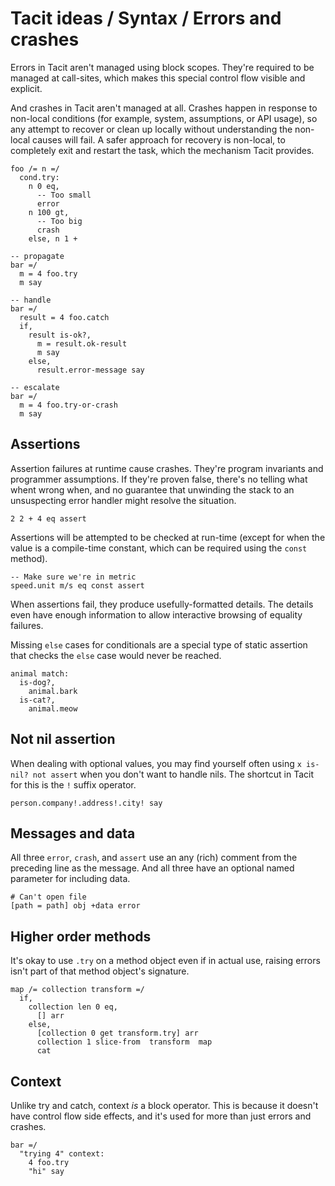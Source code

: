 # Tacit ideas / Syntax / Errors and crashes

Errors in Tacit aren't managed using block scopes. They're required to be managed at call-sites, which makes this special control flow visible and explicit.

And crashes in Tacit aren't managed at all. Crashes happen in response to non-local conditions (for example, system, assumptions, or API usage), so any attempt to recover or clean up locally without understanding the non-local causes will fail. A safer approach for recovery is non-local, to completely exit and restart the task, which the mechanism Tacit provides.

```
foo /= n =/
  cond.try:
    n 0 eq,
      -- Too small
      error
    n 100 gt,
      -- Too big
      crash
    else, n 1 +

-- propagate
bar =/
  m = 4 foo.try
  m say

-- handle
bar =/
  result = 4 foo.catch
  if,
    result is-ok?,
      m = result.ok-result
      m say
    else,
      result.error-message say

-- escalate
bar =/
  m = 4 foo.try-or-crash
  m say
```

## Assertions

Assertion failures at runtime cause crashes. They're program invariants and programmer assumptions. If they're proven false, there's no telling what whent wrong when, and no guarantee that unwinding the stack to an unsuspecting error handler might resolve the situation.

```
2 2 + 4 eq assert
```

Assertions will be attempted to be checked at run-time (except for when the value is a compile-time constant, which can be required using the `const` method).

```
-- Make sure we're in metric
speed.unit m/s eq const assert
```

When assertions fail, they produce usefully-formatted details. The details even have enough information to allow interactive browsing of equality failures.

Missing `else` cases for conditionals are a special type of static assertion that checks the `else` case would never be reached.

```
animal match:
  is-dog?,
    animal.bark
  is-cat?,
    animal.meow
```

## Not nil assertion

When dealing with optional values, you may find yourself often using `x is-nil? not assert` when you don't want to handle nils. The shortcut in Tacit for this is the `!` suffix operator.

```
person.company!.address!.city! say
```

## Messages and data

All three `error`, `crash`, and `assert` use an any (rich) comment from the preceding line as the message. And all three have an optional named parameter for including data.

```
# Can't open file
[path = path] obj +data error
```

## Higher order methods

It's okay to use `.try` on a method object even if in actual use, raising errors isn't part of that method object's signature.

```
map /= collection transform =/
  if,
    collection len 0 eq,
      [] arr
    else,
      [collection 0 get transform.try] arr
      collection 1 slice-from  transform  map
      cat
```

## Context

Unlike try and catch, context _is_ a block operator. This is because it doesn't have control flow side effects, and it's used for more than just errors and crashes.

```
bar =/
  "trying 4" context:
    4 foo.try
    "hi" say
```
